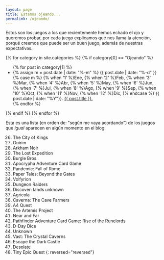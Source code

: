 ```yaml
---
layout: page
title: Estamos ojeando...
permalink: /ojeando/
---
```



Estos son los juegos a los que recientemente hemos echado el ojo y queremos
probar, por cada juego explicamos qué nos llama la atención, porqué creemos
que puede ser un buen juego, además de nuestras expectativas.


{% for category in site.categories %}
{% if category[0] == "Ojeando" %}
<ul>
{% for post in category[1] %}
<li>
    {% assign m = post.date | date: "%-m" %}
    {{ post.date | date: "%-d" }}
    {% case m %}
    {% when '1' %}Ene,
    {% when '2' %}Feb,
    {% when '3' %}Mar,
    {% when '4' %}Abr,
    {% when '5' %}May,
    {% when '6' %}Jun,
    {% when '7' %}Jul,
    {% when '8' %}Ago,
    {% when '9' %}Sep,
    {% when '10' %}Oct,
    {% when '11' %}Nov,
    {% when '12' %}Dic,
    {% endcase %}
    {{ post.date | date: "%Y"}}. <a href="{{ post.url }}">{{ post.title }}.</a>
</li>
{% endfor %}
</ul>
{% endif %}
{% endfor %}

Esta es una lista (en orden de: "según me vaya acordando") de los juegos que
*igual* aparecen en algún momento en el blog:

26. The City of Kings
25. Onirim
24. Arkham Noir
23. The Lost Expedition
22. Burgle Bros.
21. Apocrypha Adventure Card Game
20. Pandemic: Fall of Rome
19. Paper Tales: Beyond the Gates
18. Volfyrion
17. Dungeon Raiders
16. Discover: lands unknown
15. Agricola
14. Caverna: The Cave Farmers
13. A4 Quest
12. The Artemis Project
11. Near and Far
9. Pathfinder Adventure Card Game: Rise of the Runelords
8. D-Day Dice
7. Unknown
5. Vast: The Crystal Caverns
4. Escape the Dark Castle
3. Desolate
2. Tiny Epic Quest
{: reversed="reversed"}
